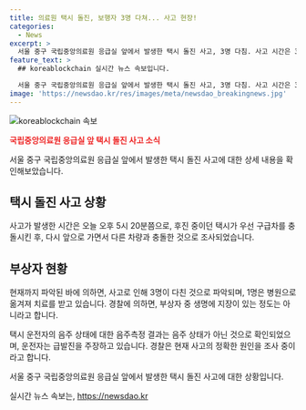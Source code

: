 ```yaml
---
title: 의료원 택시 돌진, 보행자 3명 다쳐... 사고 현장!
categories:
  - News
excerpt: >
  서울 중구 국립중앙의료원 응급실 앞에서 발생한 택시 돌진 사고, 3명 다침. 사고 시간은 3일 오후 5시 20분으로 밝혀졌으며, 택시 운전자는 음주 상태가 아니었음. 사고 설명 중, 택시 운전자는 급발진 주장. 현재 경찰 조사 중. 생명에 지장 없는 3명 중 1명 병원 이송 중. (요약문)
feature_text: >
  ## koreablockchain 실시간 뉴스 속보입니다.

  서울 중구 국립중앙의료원 응급실 앞에서 발생한 택시 돌진 사고, 3명 다침. 사고 시간은 3일 오후 5시 20분으로 밝혀졌으며, 택시 운전자는 음주 상태가 아니었음. 사고 설명 중, 택시 운전자는 급발진 주장. 현재 경찰 조사 중. 생명에 지장 없는 3명 중 1명 병원 이송 중. (요약문)
image: 'https://newsdao.kr/res/images/meta/newsdao_breakingnews.jpg'
---
```


<p><img src="https://newsdao.kr/res/images/meta/newsdao_breakingnews.jpg" alt="koreablockchain 속보" /></p>

<p><b><span style="color: #ee2323;">국립중앙의료원 응급실 앞 택시 돌진 사고 소식</span></b></p>

<p>서울 중구 국립중앙의료원 응급실 앞에서 발생한 택시 돌진 사고에 대한 상세 내용을 확인해보았습니다.</p>

<h2 data-ke-size="size26">택시 돌진 사고 상황</h2>

<p>사고가 발생한 시간은 오늘 오후 5시 20분쯤으로, 후진 중이던 택시가 우선 구급차를 충돌시킨 후, 다시 앞으로 가면서 다른 차량과 충돌한 것으로 조사되었습니다.</p>

<h2 data-ke-size="size26">부상자 현황</h2>

<p>현재까지 파악된 바에 의하면, 사고로 인해 3명이 다친 것으로 파악되며, 1명은 병원으로 옮겨져 치료를 받고 있습니다. 경찰에 의하면, 부상자 중 생명에 지장이 있는 정도는 아니라고 합니다.</p>

<p>택시 운전자의 음주 상태에 대한 음주측정 결과는 음주 상태가 아닌 것으로 확인되었으며, 운전자는 급발진을 주장하고 있습니다. 경찰은 현재 사고의 정확한 원인을 조사 중이라고 합니다.</p>

<p>서울 중구 국립중앙의료원 응급실 앞에서 발생한 택시 돌진 사고에 대한 상황입니다.</p>
실시간 뉴스 속보는, <a href="https://newsdao.kr" rel="dofollow">https://newsdao.kr</a>


